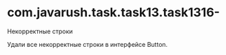 # com.javarush.task.task13.task1316-
Некорректные строки


Удали все некорректные строки в интерфейсе Button.
